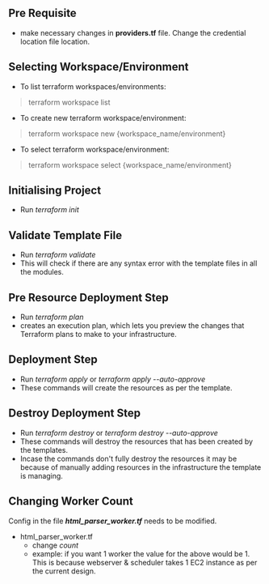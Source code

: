 Pre Requisite
-
* make necessary changes in **providers.tf** file. Change the credential location file location.

Selecting Workspace/Environment
-
- To list terraform workspaces/environments:
> terraform workspace list

- To create new terraform workspace/environment:
> terraform workspace new {workspace_name/environment}

- To select terraform workspace/environment:
> terraform workspace select {workspace_name/environment}

Initialising Project
-
- Run _terraform init_

Validate Template File
-
* Run _terraform validate_
* This will check if there are any syntax error with the template files in all the modules.

Pre Resource Deployment Step
-
* Run _terraform plan_
* creates an execution plan, which lets you preview the changes that Terraform plans to make to your infrastructure.

Deployment Step
-
* Run _terraform apply_ or _terraform apply --auto-approve_
* These commands will create the resources as per the template.

Destroy Deployment Step
-
* Run _terraform destroy_ or _terraform destroy --auto-approve_
* These commands will destroy the resources that has been created by the templates.
* Incase the commands don't fully destroy the resources it may be because of manually adding resources in the infrastructure the template is managing.


Changing Worker Count
-
Config in the file **_html_parser_worker.tf_** needs to be modified.

* html_parser_worker.tf
  * change _count_
  * example: if you want 1 worker the value for the above would be 1. This is because webserver & scheduler takes 1 EC2 instance as per the current design.

